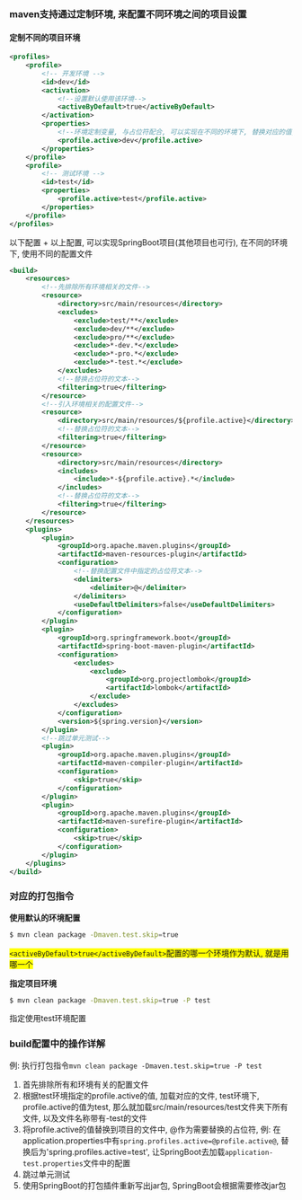 ### maven支持通过定制环境, 来配置不同环境之间的项目设置

#### 定制不同的项目环境

```xml
<profiles>
    <profile>
        <!-- 开发环境 -->
        <id>dev</id>
        <activation>
            <!--设置默认使用该环境-->
            <activeByDefault>true</activeByDefault>
        </activation>
        <properties>
            <!--环境定制变量, 与占位符配合, 可以实现在不同的环境下, 替换对应的值, 替换对象不仅仅只限于pom.xml文件-->
            <profile.active>dev</profile.active>
        </properties>
    </profile>
    <profile>
        <!-- 测试环境 -->
        <id>test</id>
        <properties>
            <profile.active>test</profile.active>
        </properties>
    </profile>
</profiles>
```

以下配置 + 以上配置, 可以实现SpringBoot项目(其他项目也可行), 在不同的环境下, 使用不同的配置文件

```xml
<build>
    <resources>
        <!--先排除所有环境相关的文件-->
        <resource>
            <directory>src/main/resources</directory>
            <excludes>
                <exclude>test/**</exclude>
                <exclude>dev/**</exclude>
                <exclude>pro/**</exclude>
                <exclude>*-dev.*</exclude>
                <exclude>*-pro.*</exclude>
                <exclude>*-test.*</exclude>
            </excludes>
            <!--替换占位符的文本-->
            <filtering>true</filtering>
        </resource>
        <!--引入环境相关的配置文件-->
        <resource>
            <directory>src/main/resources/${profile.active}</directory>
            <!--替换占位符的文本-->
            <filtering>true</filtering>
        </resource>
        <resource>
            <directory>src/main/resources</directory>
            <includes>
                <include>*-${profile.active}.*</include>
            </includes>
            <!--替换占位符的文本-->
            <filtering>true</filtering>
        </resource>
    </resources>
    <plugins>
        <plugin>
            <groupId>org.apache.maven.plugins</groupId>
            <artifactId>maven-resources-plugin</artifactId>
            <configuration>
                <!--替换配置文件中指定的占位符文本-->
                <delimiters>
                    <delimiter>@</delimiter>
                </delimiters>
                <useDefaultDelimiters>false</useDefaultDelimiters>
            </configuration>
        </plugin>
        <plugin>
            <groupId>org.springframework.boot</groupId>
            <artifactId>spring-boot-maven-plugin</artifactId>
            <configuration>
                <excludes>
                    <exclude>
                        <groupId>org.projectlombok</groupId>
                        <artifactId>lombok</artifactId>
                    </exclude>
                </excludes>
            </configuration>
            <version>${spring.version}</version>
        </plugin>
        <!--跳过单元测试-->
        <plugin>
            <groupId>org.apache.maven.plugins</groupId>
            <artifactId>maven-compiler-plugin</artifactId>
            <configuration>
                <skip>true</skip>
            </configuration>
        </plugin>
        <plugin>
            <groupId>org.apache.maven.plugins</groupId>
            <artifactId>maven-surefire-plugin</artifactId>
            <configuration>
                <skip>true</skip>
            </configuration>
        </plugin>
    </plugins>
</build>
```

### 对应的打包指令

**使用默认的环境配置**

```bash
$ mvn clean package -Dmaven.test.skip=true
```

<span style="background-color: yellow">`<activeByDefault>true</activeByDefault>`配置的哪一个环境作为默认, 就是用哪一个</span>

**指定项目环境**

```bash
$ mvn clean package -Dmaven.test.skip=true -P test
```

指定使用test环境配置

### build配置中的操作详解

例: 执行打包指令`mvn clean package -Dmaven.test.skip=true -P test`

1.  首先排除所有和环境有关的配置文件
2.  根据test环境指定的profile.active的值, 加载对应的文件, test环境下, profile.active的值为test, 那么就加载src/main/resources/test文件夹下所有文件, 以及文件名称带有-test的文件
3.  将profile.active的值替换到项目的文件中, @作为需要替换的占位符, 例: 在application.properties中有`spring.profiles.active=@profile.active@`, 替换后为'spring.profiles.active=test', 让SpringBoot去加载`application-test.properties`文件中的配置
4.  跳过单元测试
5.  使用SpringBoot的打包插件重新写出jar包, SpringBoot会根据需要修改jar包

